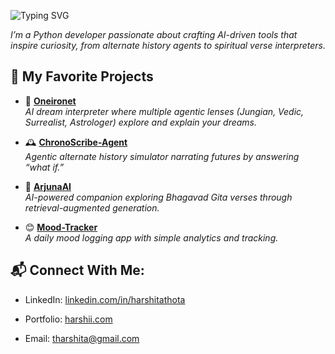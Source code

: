 ![Typing SVG](https://readme-typing-svg.demolab.com?font=Fira+Code&size=25&pause=1000&color=00CFFF&width=435&lines=Hi%2C+I'm+Harshita!;AI+%2F+ML+%2F+Data+Enthusiast;Turning+Ideas+Into+Code+✨)


_I’m a Python developer passionate about crafting AI-driven tools that inspire curiosity, from alternate history agents to spiritual verse interpreters._



 




## 🚀 My Favorite Projects
- 🌙 [**Oneironet**](https://github.com/HarshitaThota/Oneironet-AI)  
  *AI dream interpreter where multiple agentic lenses (Jungian, Vedic, Surrealist, Astrologer) explore and explain your dreams.*
  
- 🕰️ [**ChronoScribe-Agent**](https://github.com/HarshitaThota/ChronoScribe-Agent)  
  *Agentic alternate history simulator narrating futures by answering “what if.”*

- 📖 [**ArjunaAI**](https://github.com/HarshitaThota/ArjunaAI)  
  *AI-powered companion exploring Bhagavad Gita verses through retrieval-augmented generation.*

- 😊 [**Mood-Tracker**](https://github.com/HarshitaThota/Mood-Tracker)  
  *A daily mood logging app with simple analytics and tracking.*  



## 📬 Connect With Me:

- LinkedIn: [linkedin.com/in/harshitathota](https://www.linkedin.com/in/harshita-thota-933a021b5/)

- Portfolio: [harshii.com](https://harshii.com)

- Email: [tharshita@gmail.com](mailto:tharshita@gmail.com)


